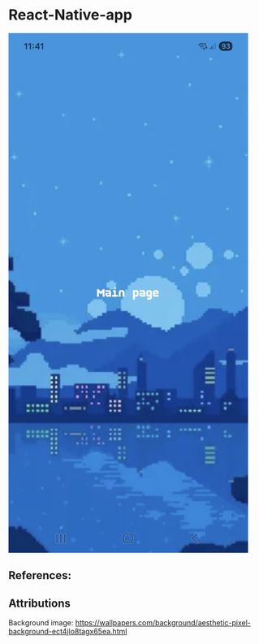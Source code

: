# React-Native-app

![alt text](app1.png)

## References:

## Attributions 

Background image: https://wallpapers.com/background/aesthetic-pixel-background-ect4jlo8tagx65ea.html